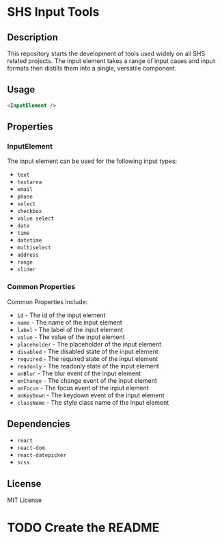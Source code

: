# SHS Input Tools
## Description
This repository starts the development of tools used widely on all SHS related projects.  The input element takes a range of input cases and input formats then distills them into a single, versatile component.  
<!-- ## Installation
```bash
npm install @shs/input
``` -->
## Usage
```html
<InputElement />
```
## Properties
### InputElement
The input element can be used for the following input types:
- `text`
- `textarea`
- `email`
- `phone`
- `select`
- `checkbox`
- `value select`
- `date`
- `time`
- `datetime`
- `multiselect`
- `address`
- `range`
- `slider`

### Common Properties
Common Properties Include:
- `id` - The id of the input element
- `name` - The name of the input element
- `label` - The label of the input element
- `value` - The value of the input element
- `placeholder` - The placeholder of the input element
- `disabled` - The disabled state of the input element
- `required` - The required state of the input element
- `readonly` - The readonly state of the input element
- `onBlur` - The blur event of the input element
- `onChange` - The change event of the input element
- `onFocus` - The focus event of the input element
- `onKeyDown` - The keydown event of the input element
- `className` - The style class name of the input element

## Dependencies
- `react`
- `react-dom`
- `react-datepicker`
- `scss`

## License
MIT License


# TODO Create the README

